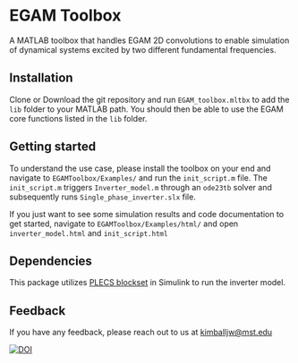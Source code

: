 
# EGAM Toolbox

A MATLAB toolbox that handles EGAM 2D convolutions to enable simulation of dynamical systems excited by two different fundamental frequencies. 




## Installation

Clone or Download the git repository and run `EGAM_toolbox.mltbx` to add the `lib` folder to your MATLAB path. You should then be able to use the EGAM core functions listed in the `lib` folder.


    
## Getting started

To understand the use case, please install the toolbox on your end and navigate to `EGAMToolbox/Examples/` and run the `init_script.m` file. The `init_script.m` triggers `Inverter_model.m` through an `ode23tb` solver and subsequently runs `Single_phase_inverter.slx` file.

If you just want to see some simulation results and code documentation to get started, navigate to `EGAMToolbox/Examples/html/` and open `inverter_model.html` and `init_script.html`

## Dependencies
This package utilizes [PLECS blockset](https://www.plexim.com/support/videos/introduction-plecs-blockset) in Simulink to run the inverter model.


## Feedback

If you have any feedback, please reach out to us at kimballjw@mst.edu

[![DOI](https://zenodo.org/badge/611948394.svg)](https://zenodo.org/badge/latestdoi/611948394)
